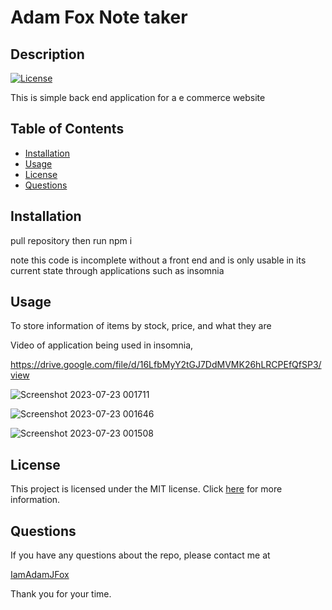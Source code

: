 # Adam Fox Note taker
  ## Description

[![License](https://img.shields.io/badge/License-MIT-blue.svg)](MIT)


This is simple back end application for a e commerce website

## Table of Contents

- [Installation](#installation)
- [Usage](#usage)
- [License](#license)
- [Questions](#questions)

## Installation

pull repository then run npm i

note this code is incomplete without a front end and is only usable in its current state through applications such as insomnia

## Usage

To store information of items by stock, price, and what they are

Video of application being used in insomnia,

https://drive.google.com/file/d/16LfbMyY2tGJ7DdMVMK26hLRCPEfQfSP3/view

![Screenshot 2023-07-23 001711](https://github.com/IamAdamJFox/13-e-commerce/assets/125314107/919bccb0-1f03-4fb4-8d47-db7999a152a6)

![Screenshot 2023-07-23 001646](https://github.com/IamAdamJFox/13-e-commerce/assets/125314107/78e5f12f-f552-44b2-8c6a-e8ffd0a0fc9e)

![Screenshot 2023-07-23 001508](https://github.com/IamAdamJFox/13-e-commerce/assets/125314107/3bd3dfba-0203-4c59-b23b-403dcff140c4)


## License

This project is licensed under the MIT license. Click [here](https://lbesson.mit-license.org/) for more information.


## Questions

If you have any questions about the repo, please contact me at 

[IamAdamJFox](https://github.com/IamAdamJFox)

Thank you for your time.